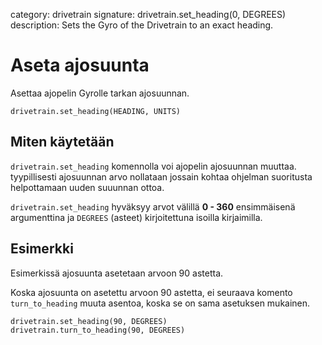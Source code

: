 category: drivetrain
signature: drivetrain.set_heading(0, DEGREES)  
description: Sets the Gyro of the Drivetrain to an exact heading.  

# Aseta ajosuunta

Asettaa ajopelin Gyrolle tarkan ajosuunnan.

```don
drivetrain.set_heading(HEADING, UNITS)
```

## Miten käytetään

`drivetrain.set_heading` komennolla voi ajopelin ajosuunnan muuttaa. tyypillisesti ajosuunnan arvo nollataan jossain kohtaa ohjelman suoritusta helpottamaan uuden suuunnan ottoa.

`drivetrain.set_heading` hyväksyy arvot välillä **0 - 360** ensimmäisenä argumenttina ja `DEGREES` (asteet) kirjoitettuna isoilla kirjaimilla.

## Esimerkki

Esimerkissä ajosuunta asetetaan arvoon 90 astetta. 

Koska ajosuunta on asetettu arvoon 90 astetta, ei seuraava komento `turn_to_heading` muuta asentoa, koska se on sama asetuksen mukainen.

```don
drivetrain.set_heading(90, DEGREES)
drivetrain.turn_to_heading(90, DEGREES)
```

<advanced>
</advanced>
